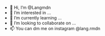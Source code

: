 - 👋 Hi, I’m @Langmdn
- 👀 I’m interested in ...
- 🌱 I’m currently learning ...
- 💞️ I’m looking to collaborate on ...
- 📫 You can dm me on instagram @lang.rmdn 

<!---
Langmdn/Langmdn is a ✨ special ✨ repository because its `README.md` (this file) appears on your GitHub profile.
You can click the Preview link to take a look at your changes.
--->
